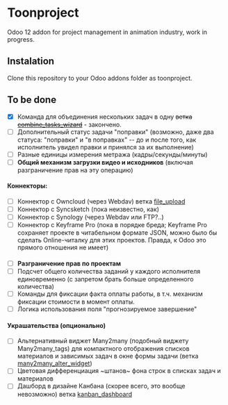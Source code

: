 # Toonproject

Odoo 12 addon for project management in animation industry,
work in progress.

## Instalation

Clone this repository to your Odoo addons folder as toonproject.

## To be done

* [x] Команда для объединения нескольких задач в одну ~~ветка [combine_tasks_wizard](../../tree/combine_tasks_wizard)~~ - закончено.
* [ ] Дополнительный статус задачи "поправки" (возможно, даже два статуса: "поправки" и "в поправках" -- до и после того, как исполнитель увидел правки и принялся за их выполнение)
* [ ] Разные единицы измерения метража (кадры/секунды/минуты)
* [ ] **Общий механизм загрузки видео и исходников** (включая разграничение прав на эту операцию)
#### Коннекторы:
  * [ ] Коннектор с Owncloud (через Webdav) ветка [file_upload](../../tree/file_upload)
  * [ ] Коннектор с Syncsketch (пока неизвестно, как)
  * [ ] Коннектор с Synology (через Webdav или FTP?..)
  * [ ] Коннектор с Keyframe Pro (пока в порядке бреда; Keyframe Pro сохраняет проекте в читабельном формате JSON, можно было бы сделать Online-читалку для этих проектов. Правда, к Odoo это прямого отношения не имеет)
####
* [ ] **Разграничение прав по проектам**
* [ ] Подсчет общего количества заданий у каждого исполнителя единовременно (с запретом брать больше определенного количества)
* [ ] Команды для фиксации факта оплаты работы, в т.ч. механизм фиксации стоимости в момент оплаты.
* [ ] Логика использования поля "прогнозируемое завершение"

#### Украшательства (опционально)
* [ ] Альтернативный виджет Many2many (подобный виджету Many2many_tags) для компактного отображения списков материалов и зависимых задач в окне формы задачи (ветка [many2many_alter_widget](../../tree/many2many_alter_widget))
* [ ] Цветовая дифференциация ~штанов~ фона строк в списках задач и материалов
* [ ] Дашборд в дизайне Канбана (скорее всего, это вообще невозможно) ветка [kanban_dashboard](../../tree/kanban_dashboard)
